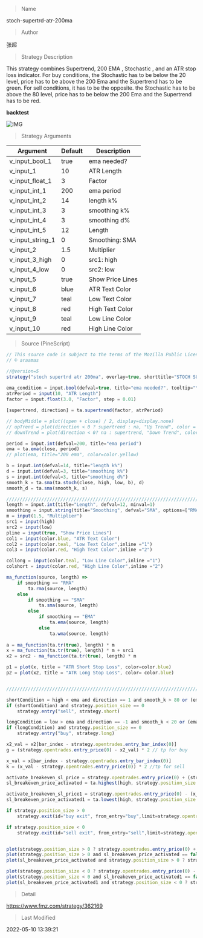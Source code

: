 
> Name

stoch-supertrd-atr-200ma

> Author

张超

> Strategy Description

This strategy combines Supertrend, 200 EMA , Stochastic , and an ATR stop loss indicator. For buy conditions, the Stochastic has to be below the 20 level, price has to be above the 200 Ema and the Supertrend has to be green. For sell conditions, it has to be the opposite. the Stochastic has to be above the 80 level, price has to be below the 200 Ema and the Supertrend has to be red.

**backtest**

 ![IMG](https://www.fmz.com/upload/asset/15ffad236de4dff553d.png) 

> Strategy Arguments



|Argument|Default|Description|
|----|----|----|
|v_input_bool_1|true|ema needed?|
|v_input_1|10|ATR Length|
|v_input_float_1|3|Factor|
|v_input_int_1|200|ema period|
|v_input_int_2|14|length k%|
|v_input_int_3|3|smoothing k%|
|v_input_int_4|3|smoothing d%|
|v_input_int_5|12|Length|
|v_input_string_1|0|Smoothing: SMA|RMA|EMA|WMA|
|v_input_2|1.5|Multiplier|
|v_input_3_high|0|src1: high|close|low|open|hl2|hlc3|hlcc4|ohlc4|
|v_input_4_low|0|src2: low|high|close|open|hl2|hlc3|hlcc4|ohlc4|
|v_input_5|true|Show Price Lines|
|v_input_6|blue|ATR Text Color|
|v_input_7|teal|Low Text Color|
|v_input_8|red|High Text Color|
|v_input_9|teal|Low Line Color|
|v_input_10|red|High Line Color|


> Source (PineScript)

``` javascript
// This source code is subject to the terms of the Mozilla Public License 2.0 at https://mozilla.org/MPL/2.0/
// © araamas

//@version=5
strategy("stoch supertrd atr 200ma", overlay=true, shorttitle="STOCH SUPTR ATR MA", process_orders_on_close=true, max_bars_back=5000)
 
ema_condition = input.bool(defval=true, title="ema needed?", tooltip="You can choose whether to include the Ema in the buy and sell conditions")    
atrPeriod = input(10, "ATR Length")
factor = input.float(3.0, "Factor", step = 0.01)

[supertrend, direction] = ta.supertrend(factor, atrPeriod)

// bodyMiddle = plot((open + close) / 2, display=display.none)
// upTrend = plot(direction < 0 ? supertrend : na, "Up Trend", color = color.green, style=plot.style_linebr)
// downTrend = plot(direction < 0? na : supertrend, "Down Trend", color = color.red, style=plot.style_linebr)

period = input.int(defval=200, title="ema period")
ema = ta.ema(close, period)
// plot(ema, title="200 ema", color=color.yellow)

b = input.int(defval=14, title="length k%")
d = input.int(defval=3, title="smoothing k%")
s = input.int(defval=3, title="smoothing d%")
smooth_k = ta.sma(ta.stoch(close, high, low, b), d)
smooth_d = ta.sma(smooth_k, s)

////////////////////////////////////////////////////////////////////////////////
length = input.int(title="Length", defval=12, minval=1)
smoothing = input.string(title="Smoothing", defval="SMA", options=["RMA", "SMA", "EMA", "WMA"])
m = input(1.5, "Multiplier")
src1 = input(high)
src2 = input(low)
pline = input(true, "Show Price Lines")
col1 = input(color.blue, "ATR Text Color")
col2 = input(color.teal, "Low Text Color",inline ="1")
col3 = input(color.red, "High Text Color",inline ="2")

collong = input(color.teal, "Low Line Color",inline ="1")
colshort = input(color.red, "High Line Color",inline ="2")

ma_function(source, length) =>
	if smoothing == "RMA"
		ta.rma(source, length)
	else
		if smoothing == "SMA"
			ta.sma(source, length)
		else
			if smoothing == "EMA"
				ta.ema(source, length)
			else
				ta.wma(source, length)
				
a = ma_function(ta.tr(true), length) * m
x = ma_function(ta.tr(true), length) * m + src1
x2 = src2 - ma_function(ta.tr(true), length) * m

p1 = plot(x, title = "ATR Short Stop Loss", color=color.blue)
p2 = plot(x2, title = "ATR Long Stop Loss", color= color.blue)


///////////////////////////////////////////////////////////////////////////////////////////////

shortCondition = high < ema and direction == 1 and smooth_k > 80 or (ema_condition == false and direction == 1 and smooth_k > 80)
if (shortCondition) and strategy.position_size == 0
    strategy.entry("sell", strategy.short)

longCondition = low > ema and direction == -1 and smooth_k < 20 or (ema_condition == false and direction == -1 and smooth_k < 20)
if (longCondition) and strategy.position_size == 0
    strategy.entry("buy", strategy.long)

x2_val = x2[bar_index - strategy.opentrades.entry_bar_index(0)]
g = (strategy.opentrades.entry_price(0) - x2_val) * 2 // tp for buy

x_val = x[bar_index - strategy.opentrades.entry_bar_index(0)]
k = (x_val - strategy.opentrades.entry_price(0)) * 2 //tp for sell

activate_breakeven_sl_price = strategy.opentrades.entry_price(0) + (strategy.opentrades.entry_price(0) - x2_val) //price to activate sl for buy
sl_breakeven_price_activated = ta.highest(high, strategy.position_size == 0 ? nz(strategy.opentrades.entry_bar_index(0), 1):bar_index - strategy.opentrades.entry_bar_index(0)) > activate_breakeven_sl_price ? true:false //checks if 1:1 ratio has been reached

activate_breakeven_sl_price1 = strategy.opentrades.entry_price(0) - (x_val - strategy.opentrades.entry_price(0)) //price to activate sl for buy
sl_breakeven_price_activated1 = ta.lowest(high, strategy.position_size == 0 ? nz(strategy.opentrades.entry_bar_index(0), 1):bar_index - strategy.opentrades.entry_bar_index(0)) < activate_breakeven_sl_price1 ? true:false //checks if 1:1 ratio has been reached

if strategy.position_size > 0
    strategy.exit(id="buy exit", from_entry="buy",limit=strategy.opentrades.entry_price(0) + g, stop=sl_breakeven_price_activated ? strategy.opentrades.entry_price(0):x2_val) 

if strategy.position_size < 0
    strategy.exit(id="sell exit", from_entry="sell",limit=strategy.opentrades.entry_price(0) - k, stop=sl_breakeven_price_activated1 ? strategy.opentrades.entry_price(0):x_val) 


plot(strategy.position_size > 0 ? strategy.opentrades.entry_price(0) + g:na, color=color.green, style=plot.style_linebr, title="takeprofit line") //to plot tp line for buy
plot(strategy.position_size > 0 and sl_breakeven_price_activated == false ? x2_val:na, color=color.red, style=plot.style_linebr, title="stoploss line") //to plot sl line for buy
plot(sl_breakeven_price_activated and strategy.position_size > 0 ? strategy.opentrades.entry_price(0):na, color=color.maroon, style=plot.style_linebr, linewidth=2, title="stoploss line breakeven") //to plot breakeven sl for buy

plot(strategy.position_size < 0 ? strategy.opentrades.entry_price(0) - k:na, color=color.green, style=plot.style_linebr, title="takeprofit line") //to plot tp line for sell
plot(strategy.position_size < 0 and sl_breakeven_price_activated1 == false ? x_val:na, color=color.red, style=plot.style_linebr, title="stoploss line") //to plot sl line for sell
plot(sl_breakeven_price_activated1 and strategy.position_size < 0 ? strategy.opentrades.entry_price(0):na, color=color.maroon, style=plot.style_linebr, linewidth=2, title="stoploss line breakeven") //to plot breakeven sl for sell

```

> Detail

https://www.fmz.com/strategy/362169

> Last Modified

2022-05-10 13:39:21
